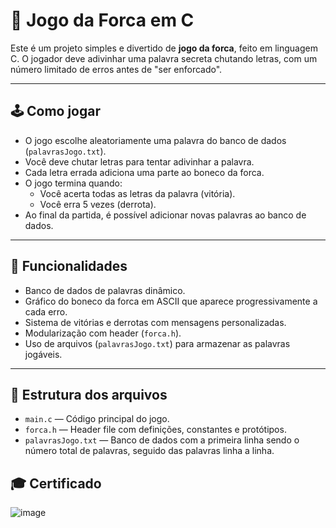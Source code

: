 # 🎯 Jogo da Forca em C
Este é um projeto simples e divertido de **jogo da forca**, feito em linguagem C. O jogador deve adivinhar uma palavra secreta chutando letras, com um número limitado de erros antes de "ser enforcado".

---

## 🕹️ Como jogar

- O jogo escolhe aleatoriamente uma palavra do banco de dados (`palavrasJogo.txt`).
- Você deve chutar letras para tentar adivinhar a palavra.
- Cada letra errada adiciona uma parte ao boneco da forca.
- O jogo termina quando:
  - Você acerta todas as letras da palavra (vitória).
  - Você erra 5 vezes (derrota).
- Ao final da partida, é possível adicionar novas palavras ao banco de dados.

---

## 🧠 Funcionalidades

- Banco de dados de palavras dinâmico.
- Gráfico do boneco da forca em ASCII que aparece progressivamente a cada erro.
- Sistema de vitórias e derrotas com mensagens personalizadas.
- Modularização com header (`forca.h`).
- Uso de arquivos (`palavrasJogo.txt`) para armazenar as palavras jogáveis.

---

## 📁 Estrutura dos arquivos

- `main.c` — Código principal do jogo.
- `forca.h` — Header file com definições, constantes e protótipos.
- `palavrasJogo.txt` — Banco de dados com a primeira linha sendo o número total de palavras, seguido das palavras linha a linha.
## 🎓 Certificado
![image](https://github.com/user-attachments/assets/9eb07349-8ca8-43a4-86d9-5a49dc69cb4d)

